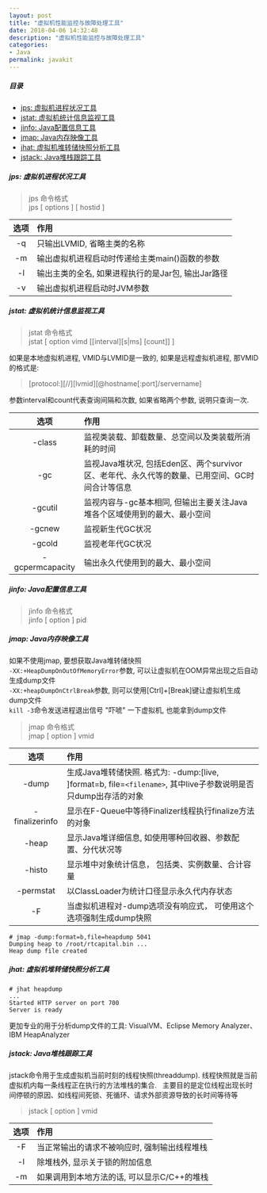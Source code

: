 ```yaml
---
layout: post
title: "虚拟机性能监控与故障处理工具"
date: 2018-04-06 14:32:48
description: "虚拟机性能监控与故障处理工具"
categories:
- Java
permalink: javakit
---
```


##### 目录
* [jps: 虚拟机进程状况工具](#jps-虚拟机进程状况工具)
* [jstat: 虚拟机统计信息监视工具](#jstat-虚拟机统计信息监视工具)
* [jinfo: Java配置信息工具](#jinfo-java配置信息工具)
* [jmap: Java内存映像工具](#jmap-java内存映像工具)
* [jhat: 虚拟机堆转储快照分析工具](#jhat-虚拟机堆转储快照分析工具)
* [jstack: Java堆栈跟踪工具](#jstack-java堆栈跟踪工具)

##### jps: 虚拟机进程状况工具

> jps 命令格式    
> jps [ options ] [ hostid ]  

|选项|作用|
|:--:|:--|
|-q|只输出LVMID, 省略主类的名称|
|-m|输出虚拟机进程启动时传递给主类main()函数的参数|
|-l|输出主类的全名, 如果进程执行的是Jar包, 输出Jar路径|
|-v|输出虚拟机进程启动时JVM参数|

##### jstat: 虚拟机统计信息监视工具

> jstat 命令格式  
> jstat [ option vimd [[interval][s|ms] [count]] ]  

如果是本地虚拟机进程, VMID与LVMID是一致的, 如果是远程虚拟机进程, 那VMID的格式是:  

> [protocol:][//][lvmid][@hostname[:port]/servername]  

参数interval和count代表查询间隔和次数, 如果省略两个参数, 说明只查询一次.

|选项|作用|
|:--:|:--|
|-class|监视类装载、卸载数量、总空间以及类装载所消耗的时间|
|-gc|监视Java堆状况, 包括Eden区、两个survivor区、老年代、永久代等的数量、已用空间、GC时间合计等信息|
|-gcutil|监视内容与-gc基本相同, 但输出主要关注Java堆各个区域使用到的最大、最小空间|
|-gcnew|监视新生代GC状况|
|-gcold|监视老年代GC状况|
|-gcpermcapacity|输出永久代使用到的最大、最小空间|

##### jinfo: Java配置信息工具

> jinfo 命令格式  
> jinfo [ option ] pid

##### jmap: Java内存映像工具

如果不使用jmap, 要想获取Java堆转储快照  
`-XX:+HeapDumpOnOutOfMemoryError`参数, 可以让虚拟机在OOM异常出现之后自动生成dump文件  
`-XX:+heapDumpOnCtrlBreak`参数, 则可以使用[Ctrl]+[Break]键让虚拟机生成dump文件  
`kill -3`命令发送进程退出信号 "吓唬" 一下虚拟机, 也能拿到dump文件  

> jmap 命令格式  
> jmap [ option ] vmid  

|选项|作用|
|:--:|:--|
|-dump|生成Java堆转储快照. 格式为: -dump:[live, ]format=b, file=`<filename>`, 其中live子参数说明是否只dump出存活的对象|
|-finalizerinfo|显示在F-Queue中等待Finalizer线程执行finalize方法的对象|
|-heap|显示Java堆详细信息, 如使用哪种回收器、参数配置、分代状况等|
|-histo|显示堆中对象统计信息， 包括类、实例数量、合计容量|
|-permstat|以ClassLoader为统计口径显示永久代内存状态|
|-F|当虚拟机进程对-dump选项没有响应式， 可使用这个选项强制生成dump快照|

```vim
# jmap -dump:format=b,file=heapdump 5041
Dumping heap to /root/rtcapital.bin ...
Heap dump file created
```

##### jhat: 虚拟机堆转储快照分析工具

```vim
# jhat heapdump
...
Started HTTP server on port 700
Server is ready
```
更加专业的用于分析dump文件的工具: VisualVM、Eclipse Memory Analyzer、IBM HeapAnalyzer

##### jstack: Java堆栈跟踪工具

jstack命令用于生成虚拟机当前时刻的线程快照(threaddump). 线程快照就是当前虚拟机内每一条线程正在执行的方法堆栈的集合.  
主要目的是定位线程出现长时间停顿的原因、如线程间死锁、死循环、请求外部资源导致的长时间等待等

> jstack [ option ] vmid

|选项|作用|
|:--:|:--|
|-F|当正常输出的请求不被响应时, 强制输出线程堆栈|
|-l|除堆栈外, 显示关于锁的附加信息|
|-m|如果调用到本地方法的话, 可以显示C/C++的堆栈|

